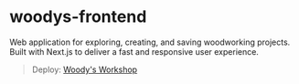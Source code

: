 # woodys-frontend

Web application for exploring, creating, and saving woodworking projects. Built with Next.js to deliver a fast and responsive user experience.

> Deploy: [Woody's Workshop](https://woodys-frontend.vercel.app/)
